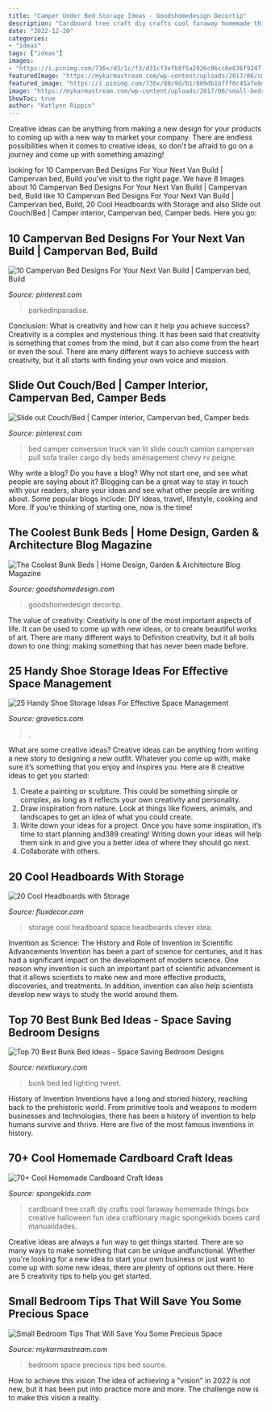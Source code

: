 ```yaml
---
title: "Camper Under Bed Storage Ideas - Goodshomedesign Decortip"
description: "Cardboard tree craft diy crafts cool faraway homemade things box creative halloween fun idea craftionary magic spongekids boxes card manualidades"
date: "2022-12-20"
categories:
- "ideas"
tags: ["ideas"]
images:
- "https://i.pinimg.com/736x/d3/1c/f3/d31cf3efb8f5a2926c06cc6e836f9247.jpg"
featuredImage: "https://mykarmastream.com/wp-content/uploads/2017/06/small-bedroom-bed-9.jpg"
featured_image: "https://i.pinimg.com/736x/80/9d/b1/809db1bfff0c45afe8d56f967426acdc.jpg"
image: "https://mykarmastream.com/wp-content/uploads/2017/06/small-bedroom-bed-9.jpg"
ShowToc: true
author: "Katlynn Rippin"
---
```



Creative ideas can be anything from making a new design for your products to coming up with a new way to market your company. There are endless possibilities when it comes to creative ideas, so don't be afraid to go on a journey and come up with something amazing!

	

		
looking for 10 Campervan Bed Designs For Your Next Van Build | Campervan bed, Build you've visit to the right page. We have 8 Images about 10 Campervan Bed Designs For Your Next Van Build | Campervan bed, Build like 10 Campervan Bed Designs For Your Next Van Build | Campervan bed, Build, 20 Cool Headboards with Storage and also Slide out Couch/Bed | Camper interior, Campervan bed, Camper beds. Here you go:
		
    
## 10 Campervan Bed Designs For Your Next Van Build | Campervan Bed, Build

<img loading=lazy src="https://i.pinimg.com/736x/80/9d/b1/809db1bfff0c45afe8d56f967426acdc.jpg" onerror="this.onerror=null;this.src='https://tse2.mm.bing.net/th?id=OIP.cltQPBkf521OOE37TthpAgHaLH&amp;pid=15.1';" alt="10 Campervan Bed Designs For Your Next Van Build | Campervan bed, Build">

_Source: pinterest.com_

>parkedinparadise. 

	

Conclusion: What is creativity and how can it help you achieve success?
Creativity is a complex and mysterious thing. It has been said that creativity is something that comes from the mind, but it can also come from the heart or even the soul. There are many different ways to achieve success with creativity, but it all starts with finding your own voice and mission.

    
## Slide Out Couch/Bed | Camper Interior, Campervan Bed, Camper Beds

<img loading=lazy src="https://i.pinimg.com/736x/d3/1c/f3/d31cf3efb8f5a2926c06cc6e836f9247.jpg" onerror="this.onerror=null;this.src='https://tse1.mm.bing.net/th?id=OIP.E5LLI7Yj7EPvcoYauP9OpAHaJ3&amp;pid=15.1';" alt="Slide out Couch/Bed | Camper interior, Campervan bed, Camper beds">

_Source: pinterest.com_

>bed camper conversion truck van lit slide couch camion campervan pull sofa trailer cargo diy beds aménagement chevy rv peigne. 

	

Why write a blog?
Do you have a blog? Why not start one, and see what people are saying about it? Blogging can be a great way to stay in touch with your readers, share your ideas and see what other people are writing about. Some popular blogs include: DIY ideas, travel, lifestyle, cooking and More. If you’re thinking of starting one, now is the time!

    
## The Coolest Bunk Beds | Home Design, Garden &amp; Architecture Blog Magazine

<img loading=lazy src="https://www.goodshomedesign.com/wp-content/uploads/2020/01/CoolestBunkBed-19-640x640.jpg" onerror="this.onerror=null;this.src='https://tse2.mm.bing.net/th?id=OIP.70LvWXm0dslJ8nYeUt8QEgHaHa&amp;pid=15.1';" alt="The Coolest Bunk Beds | Home Design, Garden &amp; Architecture Blog Magazine">

_Source: goodshomedesign.com_

>goodshomedesign decortip. 

	

The value of creativity:
Creativity is one of the most important aspects of life. It can be used to come up with new ideas, or to create beautiful works of art. There are many different ways to Definition creativity, but it all boils down to one thing: making something that has never been made before.

    
## 25 Handy Shoe Storage Ideas For Effective Space Management

<img loading=lazy src="https://www.gravetics.com/wp-content/uploads/2017/07/Shoe-Cabinet-Folio.jpg" onerror="this.onerror=null;this.src='https://tse4.mm.bing.net/th?id=OIP.x3v7lkgTfNPZwdk1y8rwNgHaJ7&amp;pid=15.1';" alt="25 Handy Shoe Storage Ideas For Effective Space Management">

_Source: gravetics.com_

>. 

	

What are some creative ideas?
Creative ideas can be anything from writing a new story to designing a new outfit. Whatever you come up with, make sure it’s something that you enjoy and inspires you. Here are 8 creative ideas to get you started: 
1) Create a painting or sculpture. This could be something simple or complex, as long as it reflects your own creativity and personality. 
2) Draw inspiration from nature. Look at things like flowers, animals, and landscapes to get an idea of what you could create. 
3) Write down your ideas for a project. Once you have some inspiration, it’s time to start planning and389 creating! Writing down your ideas will help them sink in and give you a better idea of where they should go next. 
4) Collaborate with others.

    
## 20 Cool Headboards With Storage

<img loading=lazy src="http://fluxdecor.com/wp-content/uploads/2016/11/headboard-storage-ideas/10-headboard-storage-ideas.jpg" onerror="this.onerror=null;this.src='https://tse1.mm.bing.net/th?id=OIP.ucfBGmuxrRPX2oJ-7n2BVAHaJZ&amp;pid=15.1';" alt="20 Cool Headboards with Storage">

_Source: fluxdecor.com_

>storage cool headboard space headboards clever idea. 

	

Invention as Science: The History and Role of Invention in Scientific Advancements
Invention has been a part of science for centuries, and it has had a significant impact on the development of modern science. One reason why invention is such an important part of scientific advancement is that it allows scientists to make new and more effective products, discoveries, and treatments. In addition, invention can also help scientists develop new ways to study the world around them.

    
## Top 70 Best Bunk Bed Ideas - Space Saving Bedroom Designs

<img loading=lazy src="http://nextluxury.com/wp-content/uploads/led-lighting-bunk-bed-ideas.jpg" onerror="this.onerror=null;this.src='https://tse4.mm.bing.net/th?id=OIP.rsBl2cIru8cPB0QmTvw5rgAAAA&amp;pid=15.1';" alt="Top 70 Best Bunk Bed Ideas - Space Saving Bedroom Designs">

_Source: nextluxury.com_

>bunk bed led lighting tweet. 

	

History of Invention
Inventions have a long and storied history, reaching back to the prehistoric world. From primitive tools and weapons to modern businesses and technologies, there has been a history of invention to help humans survive and thrive. Here are five of the most famous inventions in history.

    
## 70+ Cool Homemade Cardboard Craft Ideas

<img loading=lazy src="http://spongekids.com/wp-content/uploads/2014/04/cardboard-crafts/8-cardboard-faraway-tree.jpg" onerror="this.onerror=null;this.src='https://tse3.mm.bing.net/th?id=OIP.TVYu1wHsg8_a4nw5TLYsSAHaLV&amp;pid=15.1';" alt="70+ Cool Homemade Cardboard Craft Ideas">

_Source: spongekids.com_

>cardboard tree craft diy crafts cool faraway homemade things box creative halloween fun idea craftionary magic spongekids boxes card manualidades. 

	

Creative ideas are always a fun way to get things started. There are so many ways to make something that can be unique andfunctional. Whether you're looking for a new idea to start your own business or just want to come up with some new ideas, there are plenty of options out there. Here are 5 creativity tips to help you get started.

    
## Small Bedroom Tips That Will Save You Some Precious Space

<img loading=lazy src="https://mykarmastream.com/wp-content/uploads/2017/06/small-bedroom-bed-9.jpg" onerror="this.onerror=null;this.src='https://tse2.mm.bing.net/th?id=OIP.YJ4uaHlxmlpbviDCbOlTwwHaLH&amp;pid=15.1';" alt="Small Bedroom Tips That Will Save You Some Precious Space">

_Source: mykarmastream.com_

>bedroom space precious tips bed source. 

	

How to achieve this vision
The idea of achieving a "vision" in 2022 is not new, but it has been put into practice more and more. The challenge now is to make this vision a reality.

